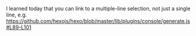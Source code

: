 I learned today that you can link to a multiple-line selection, not just a single line, e.g. https://github.com/hexojs/hexo/blob/master/lib/plugins/console/generate.js#L89-L101
